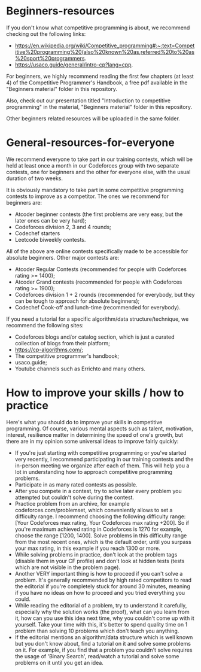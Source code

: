 # Beginners-resources

If you don't know what competitive programming is about, we recommend checking out the following links:
- https://en.wikipedia.org/wiki/Competitive_programming#:~:text=Competitive%20programming%20(also%20known%20as,referred%20to%20as%20sport%20programmers.
- https://usaco.guide/general/intro-cp?lang=cpp.

For beginners, we highly recommend reading the first few chapters (at least 4) of the Competitive Programmer's Handbook, a free pdf available in the "Beginners material" folder in this repository.

Also, check out our presentation titled "Introduction to competitive programming" in the material, "Beginners material" folder in this repository.

Other beginners related resources will be uploaded in the same folder.

# General-resources-for-everyone

We recommend everyone to take part in our training contests, which will be held at least once a month in our Codeforces group with two separate contests, one for beginners and the other for everyone else, with the usual duration of two weeks.

It is obviously mandatory to take part in some competitive programming contests to improve as a competitor. The ones we recommend for beginners are:

- Atcoder beginner contests (the first problems are very easy, but the later ones can be very hard);
- Codeforces division 2, 3 and 4 rounds;
- Codechef starters
- Leetcode biweekly contests.

All of the above are online contests specifically made to be accessible for absolute beginners. Other major contests are:

- Atcoder Regular Contests (recommended for people with Codeforces rating >= 1400);
- Atcoder Grand contests (recommended for people with Codeforces rating >= 1900);
- Codeforces division 1 + 2 rounds (recommended for everybody, but they can be tough to approach for absolute beginners);
- Codechef Cook-off and lunch-time (recommended for everybody).

If you need a tutorial for a specific algorithm/data structure/technique, we recommend the following sites:

- Codeforces blogs and/or catalog section, which is just a curated collection of blogs from their platform;
- https://cp-algorithms.com/;
- The competitive programmer's handbook;
- usaco.guide;
- Youtube channels such as Errichto and many others.

# How to improve your skills / how to practice

Here's what you should do to improve your skills in competitive programming. Of course, various mental aspects such as talent, motivation, interest, resilience matter in determining the speed of one's growth, but there are in my opinion some universal ideas to improve fairly quickly:

- If you're just starting with competitive programming or you've started very recently, I recommend participating in our training contests and the in-person meeting we organize after each of them. This will help you a lot in understanding how to approach competitive programming problems.
- Participate in as many rated contests as possible.
- After you compete in a contest, try to solve later every problem you attempted but couldn't solve during the contest.
- Practice problem from an archive, for example codeforces.com/problemset, which conveniently allows to set a difficulty range. I recommend choosing the following difficulty range: [Your Codeforces max rating, Your Codeforces max rating +200]. So if you're maximum achieved rating in Codeforces is 1270 for example, choose the range [1200, 1400]. Solve problems in this difficulty range from the most recent ones, which is the default order, until you surpass your max rating, in this example if you reach 1300 or more.
- While solving problems in practice, don't look at the problem tags (disable them in your CF profile) and don't look at hidden tests (tests which are not visible in the problem page).
- Another VERY important thing is how to proceed if you can't solve a problem. It's generally recommended by high rated competitors to read the editorial if you're completely stuck for around 30 minutes, meaning if you have no ideas on how to proceed and you tried everything you could.
- While reading the editorial of a problem, try to understand it carefully, especially why the solution works (the proof), what can you learn from it, how can you use this idea next time, why you couldn't come up with it yourself. Take your time with this, it's better to spend quality time on 1 problem than solving 10 problems which don't teach you anything.
- If the editorial mentions an algorithm/data structure which is well known but you don't know about, find a tutorial on it and solve some problems on it. For example, if you find that a problem you couldn't solve requires the usage of 'Binary Search', read/watch a tutorial and solve some problems on it until you get an idea.
